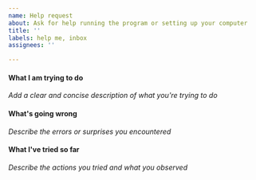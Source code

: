 ```yaml
---
name: Help request
about: Ask for help running the program or setting up your computer
title: ''
labels: help me, inbox
assignees: ''

---
```


#### What I am trying to do
_Add a clear and concise description of what you're trying to do_

#### What's going wrong
_Describe the errors or surprises you encountered_

#### What I've tried so far
_Describe the actions you tried and what you observed_
